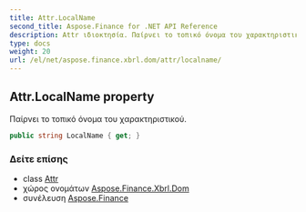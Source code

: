 ```yaml
---
title: Attr.LocalName
second_title: Aspose.Finance for .NET API Reference
description: Attr ιδιοκτησία. Παίρνει το τοπικό όνομα του χαρακτηριστικού.
type: docs
weight: 20
url: /el/net/aspose.finance.xbrl.dom/attr/localname/
---
```

## Attr.LocalName property

Παίρνει το τοπικό όνομα του χαρακτηριστικού.

```csharp
public string LocalName { get; }
```

### Δείτε επίσης

* class [Attr](../)
* χώρος ονομάτων [Aspose.Finance.Xbrl.Dom](../../attr/)
* συνέλευση [Aspose.Finance](../../../)



